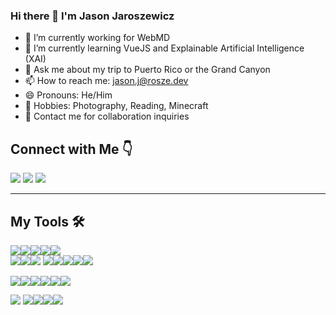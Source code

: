 ### Hi there 👋 I'm Jason Jaroszewicz 

- 🔭 I’m currently working for WebMD
- 🌱 I’m currently learning VueJS and Explainable Artificial Intelligence (XAI)
- 💬 Ask me about my trip to Puerto Rico or the Grand Canyon
- 📫 How to reach me: jason.j@rosze.dev
- 😄 Pronouns: He/Him
- 🚀 Hobbies: Photography, Reading, Minecraft
- 👀 Contact me for collaboration inquiries 

 
## Connect with Me 👇
[<img src="https://img.icons8.com/color/48/000000/linkedin.png"/>](https://www.linkedin.com/in/jason-jarosze/)
[<img src="https://img.icons8.com/color/48/000000/circled-envelope.png"/>](jason.j@rosze.dev)
[<img src="https://img.icons8.com/fluency/48/instagram-new.png"/>](https://www.instagram.com/jason.rosze/)

---
## My Tools 🛠
<img src="https://img.icons8.com/color/48/000000/javascript--v1.png"/><img src="https://img.icons8.com/color/48/000000/typescript.png"/><img src="https://img.icons8.com/color/48/000000/python--v1.png"/><img src="https://img.icons8.com/color/48/000000/java-coffee-cup-logo--v1.png"/><img src="https://img.icons8.com/color/48/000000/c-plus-plus-logo.png"/>  
<img src="https://img.icons8.com/color/48/000000/nodejs.png"/><img src="https://img.icons8.com/color/48/vue-js.png"/><img src="https://img.icons8.com/ultraviolet/40/000000/react--v1.png"/> <img src="https://img.icons8.com/color/48/000000/django.png"/><img src="https://img.icons8.com/color/48/000000/spring-logo.png"/><img src="https://img.icons8.com/color/48/tensorflow.png"/><img src="https://img.icons8.com/color/48/000000/mongodb.png"/><img src="https://img.icons8.com/color/48/000000/mysql-logo.png"/>   



<img src="https://img.icons8.com/color/48/000000/ubuntu--v1.png"/><img src="https://img.icons8.com/color/48/000000/mac-os-logo.png"/><img src="https://img.icons8.com/color/48/000000/windows-11.png"/><img src="https://img.icons8.com/color/48/000000/amazon-web-services.png"/><img src="https://img.icons8.com/fluency/48/jupyter.png"/><img src="https://img.icons8.com/color/48/visual-studio-code-2019.png"/>

<img src="https://img.icons8.com/color/48/000000/book-reading.png"/> <img src="https://img.icons8.com/color/48/new-york.png"/><img src="https://img.icons8.com/clouds/48/airplane-take-off.png"/><img src="https://img.icons8.com/doodle/48/minecraft-grass-cube.png"/><img src="https://img.icons8.com/external-xnimrodx-lineal-color-xnimrodx/48/external-photography-seo-and-marketing-xnimrodx-lineal-color-xnimrodx.png"/>
